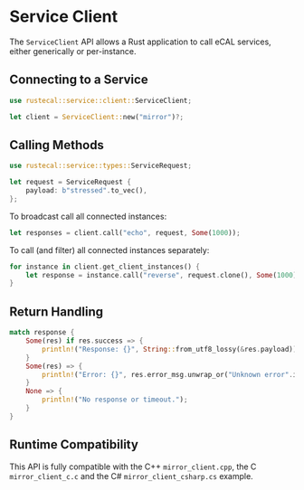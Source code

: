 # Service Client

The `ServiceClient` API allows a Rust application to call eCAL services, either generically or per-instance.

## Connecting to a Service

```rust
use rustecal::service::client::ServiceClient;

let client = ServiceClient::new("mirror")?;
```

## Calling Methods

```rust
use rustecal::service::types::ServiceRequest;

let request = ServiceRequest {
    payload: b"stressed".to_vec(),
};
```

To broadcast call all connected instances:

```rust
let responses = client.call("echo", request, Some(1000));
```

To call (and filter) all connected instances separately:

```rust
for instance in client.get_client_instances() {
    let response = instance.call("reverse", request.clone(), Some(1000));
}
```

## Return Handling

```rust
match response {
    Some(res) if res.success => {
        println!("Response: {}", String::from_utf8_lossy(&res.payload));
    }
    Some(res) => {
        println!("Error: {}", res.error_msg.unwrap_or("Unknown error".into()));
    }
    None => {
        println!("No response or timeout.");
    }
}
```

## Runtime Compatibility

This API is fully compatible with the C++ `mirror_client.cpp`, the C `mirror_client_c.c` and the C# `mirror_client_csharp.cs` example.
